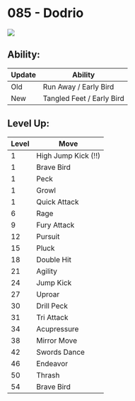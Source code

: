 # 085 - Dodrio
![][085]

## Ability:

Update | Ability
---    | ---
Old    | Run Away / Early Bird
New    | Tangled Feet / Early Bird

## Level Up:

Level | Move
---   | ---
  1   | High Jump Kick (!!)
  1   | Brave Bird
  1   | Peck
  1   | Growl
  1   | Quick Attack
  6   | Rage
  9   | Fury Attack
 12   | Pursuit
 15   | Pluck
 18   | Double Hit
 21   | Agility
 24   | Jump Kick
 27   | Uproar
 30   | Drill Peck
 31   | Tri Attack
 34   | Acupressure
 38   | Mirror Move
 42   | Swords Dance
 46   | Endeavor
 50   | Thrash
 54   | Brave Bird



[085]: /img/pokemon/085.png
